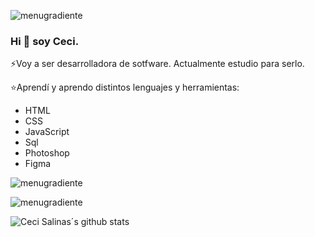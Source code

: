 
![menugradiente](https://user-images.githubusercontent.com/91616144/158679644-4485ee55-fdf6-491e-b50c-ebe940290c63.png)

### Hi 👋 soy Ceci.

⚡Voy a ser desarrolladora de sotfware.
  Actualmente estudio para serlo.

⭐Aprendí y aprendo distintos lenguajes y herramientas:

- HTML
- CSS
- JavaScript
- Sql
- Photoshop
- Figma

![menugradiente](https://user-images.githubusercontent.com/91616144/158679644-4485ee55-fdf6-491e-b50c-ebe940290c63.png)

![menugradiente](https://user-images.githubusercontent.com/91616144/158679644-4485ee55-fdf6-491e-b50c-ebe940290c63.png)

![Ceci Salinas´s github stats](https://github-readme-stats.vercel.app/api?username=callmemehdi&show_icons=true&hide_border=true)
